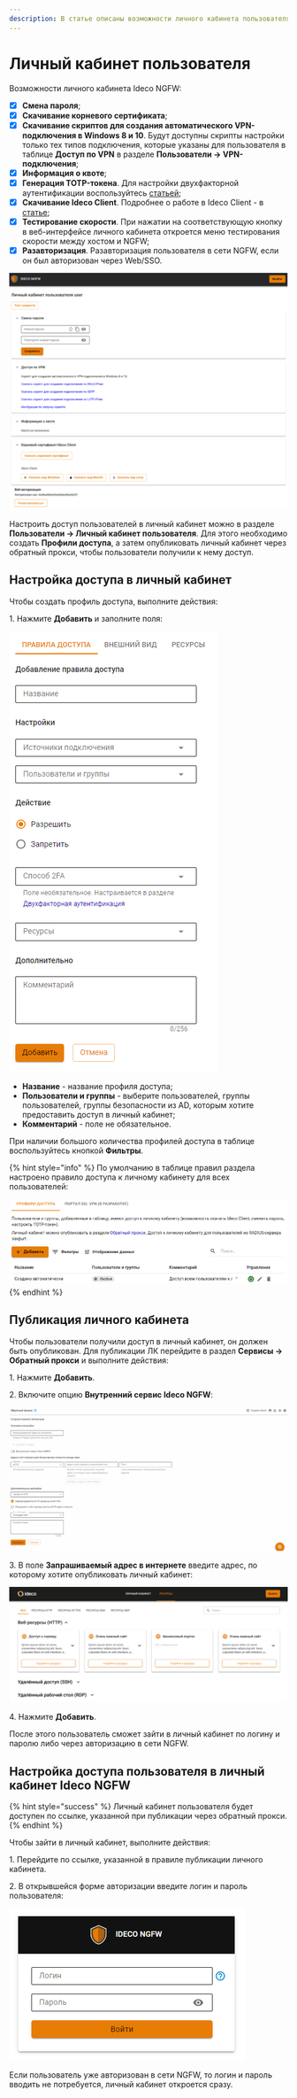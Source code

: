 ```yaml
---
description: В статье описаны возможности личного кабинета пользователя в Ideco NGFW (публикация и управление доступом пользователей).
---
```


# Личный кабинет пользователя

Возможности личного кабинета Ideco NGFW:

* [x] **Смена пароля**;
* [x] **Скачивание корневого сертификата**;
* [x] **Скачивание скриптов для создания автоматического VPN-подключения в Windows 8 и 10**. Будут доступны скрипты настройки только тех типов подключения, которые указаны для пользователя в таблице **Доступ по VPN** в разделе **Пользователи -> VPN-подключения**;
* [x] **Информация о квоте**;
* [x] **Генерация TOTP-токена**. Для настройки двухфакторной аутентификации воспользуйтесь [статьей](/settings/users/two-factor-authentication.md);
* [x] **Скачивание Ideco Client**. Подробнее о работе в Ideco Client - в [статье](/settings/users/ideco-client/README.md);
* [x] **Тестирование скорости**. При нажатии на соответствующую кнопку в веб-интерфейсе личного кабинета откроется меню тестирования скорости между хостом и NGFW;
* [x] **Разавторизация**. Разавторизация пользователя в сети NGFW, если он был авторизован через Web/SSO.

![](/.gitbook/assets/user-personal-account5.png)

Настроить доступ пользователей в личный кабинет можно в разделе **Пользователи -> Личный кабинет пользователя**. Для этого необходимо создать **Профили доступа**, а затем опубликовать личный кабинет через обратный прокси, чтобы пользователи получили к нему доступ.

## Настройка доступа в личный кабинет

Чтобы создать профиль доступа, выполните действия:

1\. Нажмите **Добавить** и заполните поля:

![](/.gitbook/assets/user-personal-account.png)

* **Название** - название профиля доступа;
* **Пользователи и группы** - выберите пользователей, группы пользователей, группы безопасности из AD, которым хотите предоставить доступ в личный кабинет;
* **Комментарий** - поле не обязательное.

При наличии большого количества профилей доступа в таблице воспользуйтесь кнопкой **Фильтры**.

{% hint style="info" %}
По умолчанию в таблице правил раздела настроено правило доступа к личному кабинету для всех пользователей:

![](/.gitbook/assets/user-personal-account1.png)
{% endhint %}

## Публикация личного кабинета

Чтобы пользователи получили доступ в личный кабинет, он должен быть опубликован. Для публикации ЛК перейдите в раздел **Сервисы -> Обратный прокси** и выполните действия:

1\. Нажмите **Добавить**.

2\. Включите опцию **Внутренний сервис Ideco NGFW**:

![](/.gitbook/assets/user-personal-account.gif)

<!-- В списке сервисов Ideco NGFW выберите **Личный кабинет пользователя**. -->

3\. В поле **Запрашиваемый адрес в интернете** введите адрес, по которому хотите опубликовать личный кабинет:

![](/.gitbook/assets/user-personal-account2.png)

4\. Нажмите **Добавить**.

После этого пользователь сможет зайти в личный кабинет по логину и паролю либо через авторизацию в сети NGFW.

## Настройка доступа пользователя в личный кабинет Ideco NGFW

{% hint style="success" %}
Личный кабинет пользователя будет доступен по ссылке, указанной при публикации через обратный прокси.
{% endhint %}

Чтобы зайти в личный кабинет, выполните действия:

1\. Перейдите по ссылке, указанной в правиле публикации личного кабинета.

2\. В открывшейся форме авторизации введите логин и пароль пользователя:

![](/.gitbook/assets/user-personal-account4.png)

Если пользователь уже авторизован в сети NGFW, то логин и пароль вводить не потребуется, личный кабинет откроется сразу.